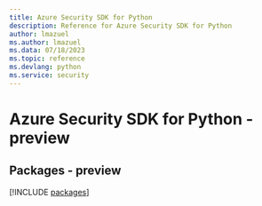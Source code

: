```yaml
---
title: Azure Security SDK for Python
description: Reference for Azure Security SDK for Python
author: lmazuel
ms.author: lmazuel
ms.data: 07/18/2023
ms.topic: reference
ms.devlang: python
ms.service: security
---
```

# Azure Security SDK for Python - preview
## Packages - preview
[!INCLUDE [packages](security-index.md)]